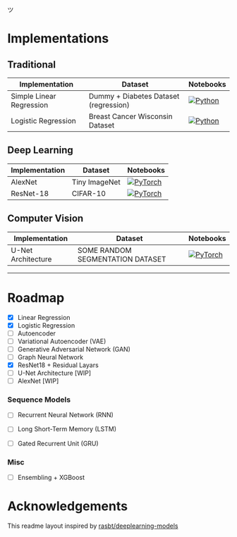 ツ

# Implementations

## Traditional
|Implementation | Dataset | Notebooks |
| --- | --- | --- | 
| Simple Linear Regression | Dummy + Diabetes Dataset (regression) | [![Python](https://img.shields.io/badge/python-3670A0?style=for-the-badge&logo=python&logoColor=ffdd54)](LinearRegression/eval.ipynb) |
| Logistic Regression | Breast Cancer Wisconsin Dataset | [![Python](https://img.shields.io/badge/python-3670A0?style=for-the-badge&logo=python&logoColor=ffdd54)](LogisticRegression/eval.ipynb) |

## Deep Learning
|Implementation | Dataset | Notebooks |
| --- | --- | --- | 
| AlexNet | Tiny ImageNet | [![PyTorch](https://img.shields.io/badge/PyTorch-%23EE4C2C.svg?style=for-the-badge&logo=PyTorch&logoColor=white)](AlexNet/train_alexnet.ipynb) |
| ResNet-18 | CIFAR-10 | [![PyTorch](https://img.shields.io/badge/PyTorch-%23EE4C2C.svg?style=for-the-badge&logo=PyTorch&logoColor=white)](ResNet/train_resnet18.ipynb) |

## Computer Vision
|Implementation | Dataset | Notebooks |
| --- | --- | --- | 
| U-Net Architecture | SOME RANDOM SEGMENTATION DATASET | [![PyTorch](https://img.shields.io/badge/PyTorch-%23EE4C2C.svg?style=for-the-badge&logo=PyTorch&logoColor=white)](...) |


---

# Roadmap
- [x] Linear Regression
- [x] Logistic Regression
- [ ] Autoencoder
- [ ] Variational Autoencoder (VAE)
- [ ] Generative Adversarial Network (GAN)
- [ ] Graph Neural Network
- [x] ResNet18 + Residual Layars
- [ ] U-Net Architecture [WIP]
- [ ] AlexNet [WIP]

### Sequence Models
- [ ] Recurrent Neural Network (RNN)
- [ ] Long Short-Term Memory (LSTM)
- [ ] Gated Recurrent Unit (GRU)


### Misc
- [ ] Ensembling + XGBoost


# Acknowledgements
This readme layout inspired by [rasbt/deeplearning-models](https://github.com/rasbt/deeplearning-models)
